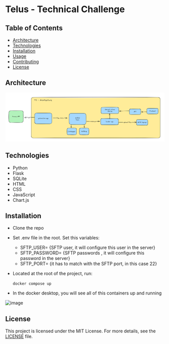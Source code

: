 # Telus - Technical Challenge

## Table of Contents

- [Architecture](#architecture)
- [Technologies](#technologies)
- [Installation](#installation)
- [Usage](#usage)
- [Contributing](#contributing)
- [License](#license)

## Architecture

![alt text](image.png)

## Technologies

- Python
- Flask
- SQLite
- HTML
- CSS
- JavaScript
- Chart.js

## Installation

- Clone the repo

- Set .env file in the root. Set this variables:
    - SFTP_USER= {SFTP user, it will configure this user in the server}
    - SFTP_PASSWORD= {SFTP passwords , it will configure this password in the server}
    - SFTP_PORT= {it has to match with the SFTP port, in this case 22}

- Located at the root of the project, run:

    `docker compose up`

- In the docker desktop, you will see all of this containers up and running

![image](https://github.com/lucasmfunes/ti-challenge/assets/17455330/c460d89c-a6ca-4d19-a886-465b8784ff01)


## License

This project is licensed under the MIT License. For more details, see the [LICENSE](LICENSE) file.
